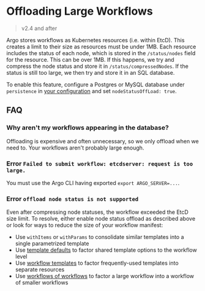 # Offloading Large Workflows

> v2.4 and after

Argo stores workflows as Kubernetes resources (i.e. within EtcD). This creates a limit to their size as resources must be under 1MB. Each resource includes the status of each node, which is stored in the `/status/nodes` field for the resource. This can be over 1MB. If this happens, we try and compress the node status and store it in `/status/compressedNodes`. If the status is still too large, we then try and store it in an SQL database.

To enable this feature, configure a Postgres or MySQL database under `persistence` in [your configuration](workflow-controller-configmap.yaml) and set `nodeStatusOffLoad: true`.

## FAQ

### Why aren't my workflows appearing in the database?

Offloading is expensive and often unnecessary, so we only offload when we need to. Your workflows aren't probably large enough.

### Error `Failed to submit workflow: etcdserver: request is too large.`

You must use the Argo CLI having exported `export ARGO_SERVER=...`.

### Error `offload node status is not supported`

Even after compressing node statuses, the workflow exceeded the EtcD
size limit. To resolve, either enable node status offload as described
above or look for ways to reduce the size of your workflow manifest:

- Use `withItems` or `withParams` to consolidate similar templates into a single parametrized template
- Use [template defaults](https://argoproj.github.io/argo-workflows/template-defaults/) to factor shared template options to the workflow level
- Use [workflow templates](https://argoproj.github.io/argo-workflows/workflow-templates/) to factor frequently-used templates into separate resources
- Use [workflows of workflows](https://argoproj.github.io/argo-workflows/workflow-of-workflows/) to factor a large workflow into a workflow of smaller workflows
